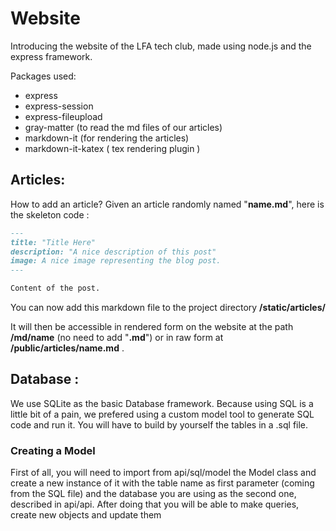 # Website

Introducing the website of the LFA tech club, made using node.js and the express framework.

Packages used:
* express
* express-session
* express-fileupload
* gray-matter (to read the md files of our articles)
* markdown-it (for rendering the articles)
* markdown-it-katex ( tex rendering plugin )

## Articles:

How to add an article? Given an article randomly named "**name.md**", here is the skeleton code : 

```markdown
---
title: "Title Here"
description: "A nice description of this post"
image: A nice image representing the blog post.
---

Content of the post.
```

You can now add this markdown file to the project directory **/static/articles/**

It will then be accessible in rendered form on the website at the path **/md/name** (no need to add "**.md**") or in raw form at **/public/articles/name.md** .

## Database :

We use SQLite as the basic Database framework. Because using SQL is a little bit of a pain, we prefered using a custom model tool to generate SQL code and run it. You will have to build by yourself the tables in a .sql file.

### Creating a Model

First of all, you will need to import from api/sql/model the Model class and create a new instance of it with the table name as first parameter (coming from the SQL file) and  the database you are using as the second one, described in api/api. After doing that you will be able to make queries, create new objects and update them
